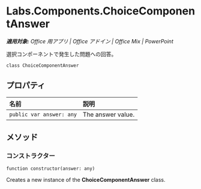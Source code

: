 ﻿
# Labs.Components.ChoiceComponentAnswer

 _**適用対象:** Office 用アプリ | Office アドイン | Office Mix | PowerPoint_

選択コンポーネントで発生した問題への回答。

```
class ChoiceComponentAnswer
```


## プロパティ


|**名前**|**説明**|
|:-----|:-----|
| `public var answer: any`|The answer value.|

## メソッド




### コンストラクター

 `function constructor(answer: any)`

Creates a new instance of the  **ChoiceComponentAnswer** class.

